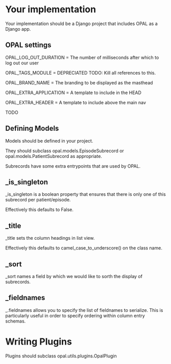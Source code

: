 Your implementation
===================

Your implementation should be a Django project that includes OPAL as a Django app.

OPAL settings
-------------

OPAL_LOG_OUT_DURATION = The number of milliseconds after which to log out our user

OPAL_TAGS_MODULE = DEPRECIATED  TODO: Kill all references to this.

OPAL_BRAND_NAME = The branding to be displayed as the masthead

OPAL_EXTRA_APPLICATION = A template to include in the HEAD

OPAL_EXTRA_HEADER = A template to include above the main nav


TODO

Defining Models
---------------

Models should be defined in your project.

They should subclass opal.models.EpisodeSubrecord or opal.models.PatientSubrecord as appropriate.

Subrecords have some extra entrypoints that are used by OPAL.

_is_singleton
-------------

_is_singleton is a boolean property that ensures that there is only one of this subrecord per patient/episode.

Effectively this defaults to False.

_title
------

_title sets the column headings in list view.

Effectively this defaults to camel_case_to_underscore() on the class name.

_sort
-----

_sort names a field by which we would like to sorth the display of subrecords.

_fieldnames
-----------

_.fieldnames allows you to specify the list of fieldnames to serialize. This is particularly useful in order to specify ordering within column entry schemas.

Writing Plugins
===============

Plugins should subclass opal.utils.plugins.OpalPlugin